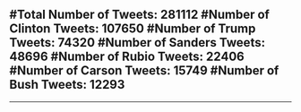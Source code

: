#Total Number of Tweets: 281112 
#Number of Clinton Tweets: 107650
#Number of Trump Tweets: 74320
#Number of Sanders Tweets: 48696
#Number of Rubio Tweets: 22406
#Number of Carson Tweets: 15749
#Number of Bush Tweets: 12293
---
---

